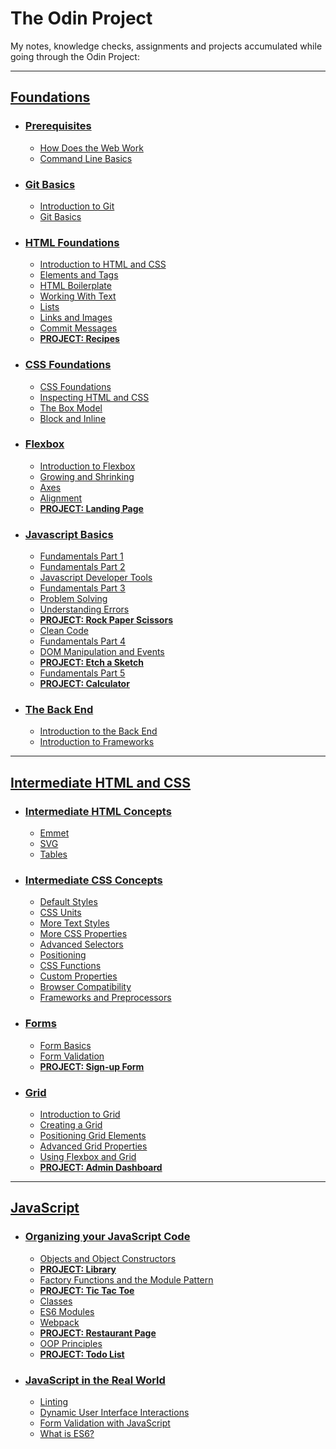 # The Odin Project

My notes, knowledge checks, assignments and projects accumulated while going through the Odin Project:

---

## [Foundations](https://github.com/chrscmpl/TOP/tree/main/Foundations)

- ### [Prerequisites](https://github.com/chrscmpl/TOP/tree/main/Foundations/1.Prerequisites)

  - [How Does the Web Work](https://github.com/chrscmpl/TOP/tree/main/Foundations/1.Prerequisites/1.How-Does-The-Web-Work)
  - [Command Line Basics](https://github.com/chrscmpl/TOP/tree/main/Foundations/1.Prerequisites/2.Command-Line-Basics)

- ### [Git Basics](https://github.com/chrscmpl/TOP/tree/main/Foundations/2.Git-Basics)

  - [Introduction to Git](https://github.com/chrscmpl/TOP/tree/main/Foundations/2.Git-Basics/1.Introduction-To-Git)
  - [Git Basics](https://github.com/chrscmpl/TOP/tree/main/Foundations/2.Git-Basics/2.Git-Basics)

- ### [HTML Foundations](https://github.com/chrscmpl/TOP/tree/main/Foundations/3.HTML-Foundations)

  - [Introduction to HTML and CSS](https://github.com/chrscmpl/TOP/tree/main/Foundations/3.HTML-Foundations/1.Introduction-to-HTML%26CSS)
  - [Elements and Tags](https://github.com/chrscmpl/TOP/tree/main/Foundations/3.HTML-Foundations/2.Elements-and-Tags)
  - [HTML Boilerplate](https://github.com/chrscmpl/TOP/tree/main/Foundations/3.HTML-Foundations/3.HTML-Boilerplate)
  - [Working With Text](https://github.com/chrscmpl/TOP/tree/main/Foundations/3.HTML-Foundations/4.Working-With-Text)
  - [Lists](https://github.com/chrscmpl/TOP/tree/main/Foundations/3.HTML-Foundations/5.Lists)
  - [Links and Images](https://github.com/chrscmpl/TOP/tree/main/Foundations/3.HTML-Foundations/6.Links-And-Images)
  - [Commit Messages](https://github.com/chrscmpl/TOP/tree/main/Foundations/3.HTML-Foundations/7.Commit-Messages)
  - **[PROJECT: Recipes](https://github.com/chrscmpl/odin-recipes)**

- ### [CSS Foundations](https://github.com/chrscmpl/TOP/tree/main/Foundations/4.CSS-Foundations)

  - [CSS Foundations](https://github.com/chrscmpl/TOP/tree/main/Foundations/4.CSS-Foundations/1.CSS-Foundations)
  - [Inspecting HTML and CSS](https://github.com/chrscmpl/TOP/tree/main/Foundations/4.CSS-Foundations/2.Inspecting-HTML%26CSS)
  - [The Box Model](https://github.com/chrscmpl/TOP/tree/main/Foundations/4.CSS-Foundations/3.The-Box-Model)
  - [Block and Inline](https://github.com/chrscmpl/TOP/tree/main/Foundations/4.CSS-Foundations/4.Block-and-Inline)

- ### [Flexbox](https://github.com/chrscmpl/TOP/tree/main/Foundations/5.Flexbox)

  - [Introduction to Flexbox](https://github.com/chrscmpl/TOP/tree/main/Foundations/5.Flexbox/1.Introduction-to-Flexbox)
  - [Growing and Shrinking](https://github.com/chrscmpl/TOP/tree/main/Foundations/5.Flexbox/2.Growing-and-Shrinking)
  - [Axes](https://github.com/chrscmpl/TOP/tree/main/Foundations/5.Flexbox/3.Axes)
  - [Alignment](https://github.com/chrscmpl/TOP/tree/main/Foundations/5.Flexbox/4.Alignment)
  - **[PROJECT: Landing Page](https://github.com/chrscmpl/odin-landing-page)**

- ### [Javascript Basics](https://github.com/chrscmpl/TOP/tree/main/Foundations/6.Javascript-Basics)

  - [Fundamentals Part 1](https://github.com/chrscmpl/TOP/tree/main/Foundations/6.Javascript-Basics/1.Fundamentals-Part-1)
  - [Fundamentals Part 2](https://github.com/chrscmpl/TOP/tree/main/Foundations/6.Javascript-Basics/2.Fundamentals-Part-2)
  - [Javascript Developer Tools](https://github.com/chrscmpl/TOP/tree/main/Foundations/6.Javascript-Basics/3.Javascript-Developer-Tools)
  - [Fundamentals Part 3](https://github.com/chrscmpl/TOP/tree/main/Foundations/6.Javascript-Basics/4.Fundamentals-Part-3)
  - [Problem Solving](https://github.com/chrscmpl/TOP/tree/main/Foundations/6.Javascript-Basics/5.Problem-Solving)
  - [Understanding Errors](https://github.com/chrscmpl/TOP/tree/main/Foundations/6.Javascript-Basics/6.Understanding-Errors)
  - **[PROJECT: Rock Paper Scissors](https://github.com/chrscmpl/odin-rock-paper-scissors)**
  - [Clean Code](https://github.com/chrscmpl/TOP/tree/main/Foundations/6.Javascript-Basics/8.Clean-Code)
  - [Fundamentals Part 4](https://github.com/chrscmpl/TOP/tree/main/Foundations/6.Javascript-Basics/9.Fundamentals-Part-4)
  - [DOM Manipulation and Events](https://github.com/chrscmpl/TOP/tree/main/Foundations/6.Javascript-Basics/10.DOM-Manipulation-and-Events)
  - **[PROJECT: Etch a Sketch](https://github.com/chrscmpl/odin-etch-a-sketch)**
  - [Fundamentals Part 5](https://github.com/chrscmpl/TOP/tree/main/Foundations/6.Javascript-Basics/12.Fundamentals-Part-5)
  - **[PROJECT: Calculator](https://github.com/chrscmpl/odin-calculator)**

- ### [The Back End](https://github.com/chrscmpl/TOP/tree/main/Foundations/7.The-Back-End)

  - [Introduction to the Back End](https://github.com/chrscmpl/TOP/tree/main/Foundations/7.The-Back-End/1.Introduction-to-the-Back-End)
  - [Introduction to Frameworks](https://github.com/chrscmpl/TOP/tree/main/Foundations/7.The-Back-End/2.Introduction-to-Frameworks)

---

## [Intermediate HTML and CSS](https://github.com/chrscmpl/TOP/tree/main/Intermediate-HTML-and-CSS)

- ### [Intermediate HTML Concepts](https://github.com/chrscmpl/TOP/tree/main/Intermediate-HTML-and-CSS/1.Intermediate-HTML-Concepts)

  - [Emmet](https://github.com/chrscmpl/TOP/tree/main/Intermediate-HTML-and-CSS/1.Intermediate-HTML-Concepts/1.Emmet)
  - [SVG](https://github.com/chrscmpl/TOP/tree/main/Intermediate-HTML-and-CSS/1.Intermediate-HTML-Concepts/2.SVG)
  - [Tables](https://github.com/chrscmpl/TOP/tree/main/Intermediate-HTML-and-CSS/1.Intermediate-HTML-Concepts/3.Tables)

- ### [Intermediate CSS Concepts](https://github.com/chrscmpl/TOP/tree/main/Intermediate-HTML-and-CSS/2.Intermediate-CSS-Concepts)

  - [Default Styles](https://github.com/chrscmpl/TOP/tree/main/Intermediate-HTML-and-CSS/2.Intermediate-CSS-Concepts/1.Default-Styles)
  - [CSS Units](https://github.com/chrscmpl/TOP/tree/main/Intermediate-HTML-and-CSS/2.Intermediate-CSS-Concepts/2.CSS-Units)
  - [More Text Styles](https://github.com/chrscmpl/TOP/tree/main/Intermediate-HTML-and-CSS/2.Intermediate-CSS-Concepts/3.More-Text-Styles)
  - [More CSS Properties](https://github.com/chrscmpl/TOP/tree/main/Intermediate-HTML-and-CSS/2.Intermediate-CSS-Concepts/4.More-CSS-Properties)
  - [Advanced Selectors](https://github.com/chrscmpl/TOP/tree/main/Intermediate-HTML-and-CSS/2.Intermediate-CSS-Concepts/5.Advanced-Selectors)
  - [Positioning](https://github.com/chrscmpl/TOP/tree/main/Intermediate-HTML-and-CSS/2.Intermediate-CSS-Concepts/6.Positioning)
  - [CSS Functions](https://github.com/chrscmpl/TOP/tree/main/Intermediate-HTML-and-CSS/2.Intermediate-CSS-Concepts/7.CSS-Functions)
  - [Custom Properties](https://github.com/chrscmpl/TOP/tree/main/Intermediate-HTML-and-CSS/2.Intermediate-CSS-Concepts/8.Custom-Properties)
  - [Browser Compatibility](https://github.com/chrscmpl/TOP/tree/main/Intermediate-HTML-and-CSS/2.Intermediate-CSS-Concepts/9.Browser-Compatibility)
  - [Frameworks and Preprocessors](https://github.com/chrscmpl/TOP/tree/main/Intermediate-HTML-and-CSS/2.Intermediate-CSS-Concepts/10.Frameworks-and-Preprocessors)

- ### [Forms](https://github.com/chrscmpl/TOP/tree/main/Intermediate-HTML-and-CSS/3.Forms)

  - [Form Basics](https://github.com/chrscmpl/TOP/tree/main/Intermediate-HTML-and-CSS/3.Forms/1.Form-Basics)
  - [Form Validation](https://github.com/chrscmpl/TOP/tree/main/Intermediate-HTML-and-CSS/3.Forms/2.Form-Validation)
  - **[PROJECT: Sign-up Form](https://github.com/chrscmpl/odin-sign-up-form)**

- ### [Grid](https://github.com/chrscmpl/TOP/tree/main/Intermediate-HTML-and-CSS/4.Grid)

  - [Introduction to Grid](https://github.com/chrscmpl/TOP/tree/main/Intermediate-HTML-and-CSS/4.Grid/1.Introduction-to-Grid)
  - [Creating a Grid](https://github.com/chrscmpl/TOP/tree/main/Intermediate-HTML-and-CSS/4.Grid/2.Creating-a-Grid)
  - [Positioning Grid Elements](https://github.com/chrscmpl/TOP/tree/main/Intermediate-HTML-and-CSS/4.Grid/3.Positioning-Grid-Elements)
  - [Advanced Grid Properties](https://github.com/chrscmpl/TOP/tree/main/Intermediate-HTML-and-CSS/4.Grid/4.Advanced-Grid-Properties)
  - [Using Flexbox and Grid](https://github.com/chrscmpl/TOP/tree/main/Intermediate-HTML-and-CSS/4.Grid/5.Using-Flexbox-and-Grid)
  - **[PROJECT: Admin Dashboard](https://github.com/chrscmpl/odin-admin-dashboard)**

---

## [JavaScript](https://github.com/chrscmpl/TOP/tree/main/JavaScript)

- ### [Organizing your JavaScript Code](https://github.com/chrscmpl/TOP/tree/main/JavaScript/1.Organizing-your-JavaScript-Code)

  - [Objects and Object Constructors](https://github.com/chrscmpl/TOP/tree/main/JavaScript/1.Organizing-your-JavaScript-Code/1.Objects-and-Object-Constructors)
  - **[PROJECT: Library](https://github.com/chrscmpl/odin-library)**
  - [Factory Functions and the Module Pattern](https://github.com/chrscmpl/TOP/tree/main/JavaScript/1.Organizing-your-JavaScript-Code/3.Factory-Functions-and-the-Module-Pattern)
  - **[PROJECT: Tic Tac Toe](https://github.com/chrscmpl/odin-tic-tac-toe)**
  - [Classes](https://github.com/chrscmpl/TOP/tree/main/JavaScript/1.Organizing-your-JavaScript-Code/5.Classes)
  - [ES6 Modules](https://github.com/chrscmpl/TOP/tree/main/JavaScript/1.Organizing-your-JavaScript-Code/6.ES6-Modules)
  - [Webpack](https://github.com/chrscmpl/TOP/tree/main/JavaScript/1.Organizing-your-JavaScript-Code/7.Webpack)
  - **[PROJECT: Restaurant Page](https://github.com/chrscmpl/odin-restaurant-page)**
  - [OOP Principles](https://github.com/chrscmpl/TOP/tree/main/JavaScript/1.Organizing-your-JavaScript-Code/9.OOP-Principles)
  - **[PROJECT: Todo List](https://github.com/chrscmpl/odin-todo-list)**

- ### [JavaScript in the Real World](https://github.com/chrscmpl/TOP/tree/main/JavaScript/2.JavaScript-in-the-Real-World)

  - [Linting](https://github.com/chrscmpl/TOP/tree/main/JavaScript/2.JavaScript-in-the-Real-World/1.Linting)
  - [Dynamic User Interface Interactions](https://github.com/chrscmpl/TOP/tree/main/JavaScript/2.JavaScript-in-the-Real-World/2.Dynamic-User-Interface-Interactions)
  - [Form Validation with JavaScript](https://github.com/chrscmpl/TOP/tree/main/JavaScript/2.JavaScript-in-the-Real-World/3.Form-Validation-with-JavaScript)
  - [What is ES6?](https://github.com/chrscmpl/TOP/tree/main/JavaScript/2.JavaScript-in-the-Real-World/4.What-is-ES6%3F)

